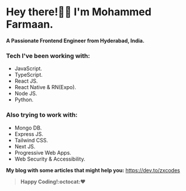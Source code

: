 # Hey there!👋🏻 I'm Mohammed Farmaan.
**A Passionate Frontend Engineer from Hyderabad, India.**

### Tech I've been working with:
* JavaScript.
* TypeScript.
* React JS.
* React Native & RN(Expo). 
* Node JS.
* Python.

### Also trying to work with:
* Mongo DB.
* Express JS.
* Tailwind CSS.
* Next JS.
* Progressive Web Apps.
* Web Security & Accessibility.

**My blog with some articles that might help you:**
https://dev.to/zxcodes

>**Happy Coding!:octocat::heart:**

